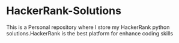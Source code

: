 # HackerRank-Solutions
This is a Personal repository where I store my HackerRank python  solutions.HackerRank is the best platform for enhance coding skills
